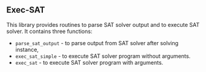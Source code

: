 ## Exec-SAT

This library provides routines to parse SAT solver output and to execute SAT solver.
It contains three functions:
* `parse_sat_output` - to parse output from SAT solver after solving instance,
* `exec_sat_simple` - to execute SAT solver program without arguments.
* `exec_sat` - to execute SAT solver program with arguments.
